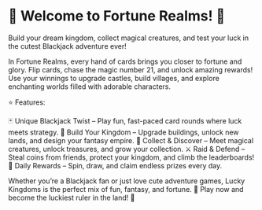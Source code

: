 # 🎉 Welcome to Fortune Realms! 🎉

Build your dream kingdom, collect magical creatures, and test your luck in the cutest Blackjack adventure ever!

In Fortune Realms, every hand of cards brings you closer to fortune and glory. Flip cards, chase the magic number 21, and unlock amazing rewards! Use your winnings to upgrade castles, build villages, and explore enchanting worlds filled with adorable characters.

⭐ Features:

🃏 Unique Blackjack Twist – Play fun, fast-paced card rounds where luck meets strategy.
🏰 Build Your Kingdom – Upgrade buildings, unlock new lands, and design your fantasy empire.
🌟 Collect & Discover – Meet magical creatures, unlock treasures, and grow your collection.
⚔️ Raid & Defend – Steal coins from friends, protect your kingdom, and climb the leaderboards!
🎁 Daily Rewards – Spin, draw, and claim endless prizes every day.

Whether you’re a Blackjack fan or just love cute adventure games, Lucky Kingdoms is the perfect mix of fun, fantasy, and fortune.
💎 Play now and become the luckiest ruler in the land! 💎

